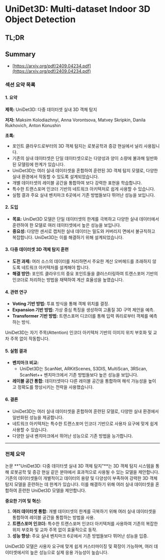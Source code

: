 # UniDet3D: Multi-dataset Indoor 3D Object Detection
## TL;DR
## Summary
- [https://arxiv.org/pdf/2409.04234.pdf](https://arxiv.org/pdf/2409.04234.pdf)

### 섹션 요약 목록

#### 1. 요약

**제목:** UniDet3D: 다중 데이터셋 실내 3D 객체 탐지

**저자:** Maksim Kolodiazhnyi, Anna Vorontsova, Matvey Skripkin, Danila Rukhovich, Anton Konushin

**초록:**
- 포인트 클라우드로부터의 3D 객체 탐지는 로봇공학과 증강 현실에서 널리 사용됩니다.
- 기존의 실내 데이터셋은 단일 데이터셋으로는 다양성과 양이 소량에 불과해 일반화된 모델링에 한계가 있습니다.
- UniDet3D는 여러 실내 데이터셋을 혼합하여 훈련된 3D 객체 탐지 모델로, 다양한 실내 환경에서 작동할 수 있도록 설계되었습니다.
- 개별 데이터셋의 레이블 공간을 통합하여 보다 강력한 표현을 학습합니다.
- 특수한 트랜스포머 인코더 기반의 네트워크 아키텍처로 쉽게 사용할 수 있습니다.
- 실험 결과 주요 실내 벤치마크 6곳에서 기존 방법들보다 뛰어난 성능을 보입니다.

#### 2. 도입

- **목표:** UniDet3D 모델은 단일 데이터셋의 한계를 극복하고 다양한 실내 데이터에서 훈련하여 한 모델로 여러 데이터셋에서 높은 성능을 보입니다.
- **중요성:** 다양한 센서로 캡처한 실내 데이터는 밀도와 커버리지 면에서 불규칙하고 복잡합니다. UniDet3D는 이를 해결하기 위해 설계되었습니다.

#### 3. 다중 데이터셋 3D 객체 탐지 훈련

- **도전 과제:** 여러 소스의 데이터를 처리하면서 주요한 계산 오버헤드를 초래하지 않도록 네트워크 아키텍처를 설계해야 합니다.
- **해결 방안:** 포인트 클라우드의 중요 포인트들을 클러스터링하여 트랜스포머 기반의 인코더로 처리하는 방법을 채택하여 계산 효율성을 높였습니다.

#### 4. 관련 연구

- **Voting 기반 방법:** 투표 방식을 통해 객체 위치를 결정.
- **Expansion 기반 방법:** 가상 중심 특징을 생성하여 고품질 3D 구역 제안을 예측.
- **Transformer 기반 방법:** 트랜스포머 디코더를 통해 입력 쿼리로부터 객체를 예측하는 방식.
  
UniDet3D는 자기 주목(Attention) 인코더 아키텍처 기반의 이미지 위치 부호화 및 교차 주목 없이 작동합니다.

#### 5. 실험 결과

- **벤치마크 비교:**
  - UniDet3D는 ScanNet, ARKitScenes, S3DIS, MultiScan, 3RScan, ScanNet++ 벤치마크에서 기존 방법들보다 높은 성능을 보입니다.
- **레이블 공간 통합:** 데이터셋마다 다른 레이블 공간을 통합하여 해석 가능성을 높이고 정확도를 향상시키는 전략을 사용했습니다.
  
#### 6. 결론

- UniDet3D는 여러 실내 데이터셋을 혼합하여 훈련된 모델로, 다양한 실내 환경에서 일반화된 성능을 제공합니다.
- 네트워크 아키텍처는 특수한 트랜스포머 인코더 기반으로 사용자 요구에 맞게 쉽게 사용할 수 있습니다.
- 다양한 실내 벤치마크에서 뛰어난 성능으로 기존 방법을 능가합니다.

---

### 전체 요약

논문 **"UniDet3D: 다중 데이터셋 실내 3D 객체 탐지"**는 3D 객체 탐지 시스템을 통해 로봇공학 및 증강 현실 같은 분야에서 효과적으로 사용될 수 있는 모델을 제안합니다. 기존의 데이터셋들이 개별적이고 데이터의 용량 및 다양성이 부족하여 강력한 3D 객체 탐지 모델을 훈련하는 데 한계가 있습니다. 이를 해결하기 위해 여러 실내 데이터셋을 혼합하여 훈련한 UniDet3D 모델을 제안합니다.

**중요한 기여 및 혁신:** 
1. **여러 데이터셋 통합:** 개별 데이터셋의 한계를 극복하기 위해 여러 실내 데이터셋을 통합하여 레이블 공간을 통합하는 방법을 사용.
2. **트랜스포머 인코더:** 특수한 트랜스포머 인코더 아키텍처를 사용하여 기존의 복잡한 위치 부호화 및 교차 주목 없이 효율적으로 동작.
3. **성능 향상:** 주요 실내 벤치마크 6곳에서 기존 방법들보다 뛰어난 성능을 입증.

UniDet3D 모델은 사용자 요구에 맞게 쉽게 커스터마이징 및 확장이 가능하며, 여러 데이터셋에서의 높은 성능으로 실제 응용 가능성이 높습니다.
